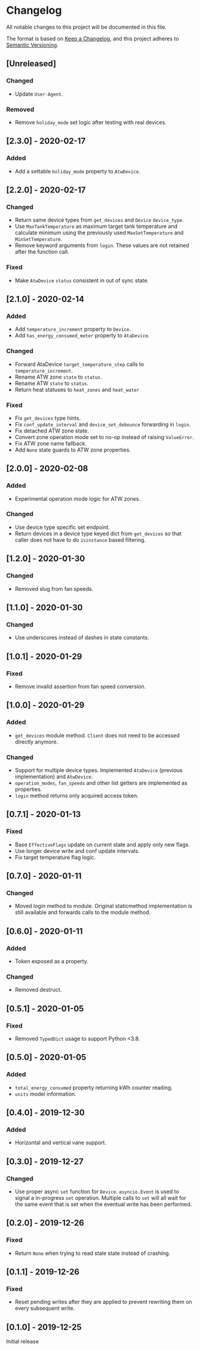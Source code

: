 # Changelog
All notable changes to this project will be documented in this file.

The format is based on [Keep a Changelog](https://keepachangelog.com/en/1.0.0/),
and this project adheres to [Semantic Versioning](https://semver.org/spec/v2.0.0.html).

## [Unreleased]
### Changed
- Update `User-Agent`.

### Removed
- Remove `holiday_mode` set logic after testing with real devices.

## [2.3.0] - 2020-02-17
### Added
- Add a settable `holiday_mode` property to `AtwDevice`.

## [2.2.0] - 2020-02-17
### Changed
- Return same device types from `get_devices` and `Device` `device_type`.
- Use `MaxTankTemperature` as maximum target tank temperature and
calculate minimum using the previously used `MaxSetTemperature` and
`MinSetTemperature`.
- Remove keyword arguments from `login`. These values are not retained
after the function call.

### Fixed
- Make `AtwDevice` `status` consistent in out of sync state.

## [2.1.0] - 2020-02-14
### Added
- Add `temperature_increment` property to `Device`.
- Add `has_energy_consumed_meter` property to `AtaDevice`.

### Changed
- Forward AtaDevice `target_temperature_step` calls to
`temperature_increment`.
- Rename ATW zone `state` to `status`.
- Rename ATW `state` to `status`.
- Return heat statuses to `heat_zones` and `heat_water`

### Fixed
- Fix `get_devices` type hints.
- Fix `conf_update_interval` and `device_set_debounce` forwarding in `login`.
- Fix detached ATW zone state.
- Convert zone operation mode set to no-op instead of raising `ValueError`.
- Fix ATW zone name fallback.
- Add `None` state guards to ATW zone properties.

## [2.0.0] - 2020-02-08
### Added
- Experimental operation mode logic for ATW zones.

### Changed
- Use device type specific set endpoint.
- Return devices in a device type keyed dict from `get_devices` so that
caller does not have to do `isinstance` based filtering.

## [1.2.0] - 2020-01-30
### Changed
- Removed slug from fan speeds.

## [1.1.0] - 2020-01-30
### Changed
- Use underscores instead of dashes in state constants.

## [1.0.1] - 2020-01-29
### Fixed
- Remove invalid assertion from fan speed conversion.

## [1.0.0] - 2020-01-29
### Added
- `get_devices` module method. `Client` does not need to be accessed
directly anymore.

### Changed
- Support for multiple device types. Implemented `AtaDevice` (previous
implementation) and `AtwDevice`.
- `operation_modes`, `fan_speeds` and other list getters are
implemented as properties.
- `login` method returns only acquired access token.

## [0.7.1] - 2020-01-13
### Fixed
- Base `EffectiveFlags` update on current state and apply only new
flags.
- Use longer device write and conf update intervals.
- Fix target temperature flag logic.

## [0.7.0] - 2020-01-11
### Changed
- Moved login method to module. Original staticmethod implementation
is still available and forwards calls to the module method.

## [0.6.0] - 2020-01-11
### Added
- Token exposed as a property.

### Changed
- Removed destruct.

## [0.5.1] - 2020-01-05
### Fixed
- Removed `TypedDict` usage to support Python <3.8.

## [0.5.0] - 2020-01-05
### Added
- `total_energy_consumed` property returning kWh counter reading.
- `units` model information.

## [0.4.0] - 2019-12-30
### Added
- Horizontal and vertical vane support.

## [0.3.0] - 2019-12-27
### Changed
- Use proper async `set` function for `Device`. `asyncio.Event` is used
to signal a in-progress `set` operation. Multiple calls to `set` will
all wait for the same event that is set when the eventual write has been performed.

## [0.2.0] - 2019-12-26
### Fixed
- Return `None` when trying to read stale state instead of crashing.

## [0.1.1] - 2019-12-26
### Fixed
- Reset pending writes after they are applied to prevent rewriting them
on every subsequent write.

## [0.1.0] - 2019-12-25
Initial release
